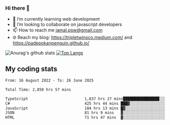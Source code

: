 ### Hi there 👋

<!--
**padepokanpenguin/padepokanpenguin** is a ✨ _special_ ✨ repository because its `README.md` (this file) appears on your GitHub profile.
-->

- 🌱 I’m currently learning  web development
- 👯 I’m looking to collaborate on javascript developers
- 📫 How to reach me jamal.psw@gmail.com
- 🌐 Reach my blog:
   https://tripletwinsco.medium.com/ and
   https://padepokanpenguin.github.io/

![Anurag's github stats](https://github-readme-stats.vercel.app/api?username=padepokanpenguin&count_private=true&disable_animations=false&show_icons=true&theme=default)
[![Top Langs](https://github-readme-stats.vercel.app/api/top-langs/?username=padepokanpenguin&theme=default&layout=compact)](https://github.com/padepokanpenguin)

## My coding stats

<!--START_SECTION:waka-->

```txt
From: 16 August 2022 - To: 26 June 2025

Total Time: 2,850 hrs 57 mins

TypeScript                         1,837 hrs 27 mins████████████████░░░░░░░░░   64.45 %
C#                                 425 hrs 44 mins ███▓░░░░░░░░░░░░░░░░░░░░░   14.93 %
JavaScript                         184 hrs 13 mins █▓░░░░░░░░░░░░░░░░░░░░░░░   06.46 %
JSON                               81 hrs 9 mins   ▓░░░░░░░░░░░░░░░░░░░░░░░░   02.85 %
HTML                               71 hrs 47 mins  ▓░░░░░░░░░░░░░░░░░░░░░░░░   02.52 %
```

<!--END_SECTION:waka-->


